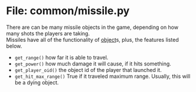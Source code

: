 # File: common/missile.py

There are can be many missile objects in the game, depending
on how many shots the players are taking.  
Missiles have all of the functionality
of [object](object.md)s, plus, the features listed below.

*	`get_range()` how far it is able to travel.
*	`get_power()` how much damage it will cause, if it hits something.
*	`get_player_oid()` the object id of the player that launched it.
*	`get_hit_max_range()` True if it traveled maximum range.  Usually,
        this will be a dying object.



